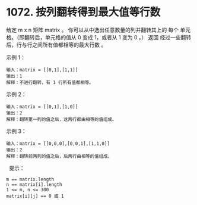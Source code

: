 # 1072. 按列翻转得到最大值等行数

给定 m x n 矩阵 matrix 。
你可以从中选出任意数量的列并翻转其上的 每个 单元格。（即翻转后，单元格的值从 0 变成 1，或者从 1 变为 0 。）
返回 经过一些翻转后，行与行之间所有值都相等的最大行数 。


示例 1：
```
输入：matrix = [[0,1],[1,1]]
输出：1
解释：不进行翻转，有 1 行所有值都相等。
```

示例 2：
```
输入：matrix = [[0,1],[1,0]]
输出：2
解释：翻转第一列的值之后，这两行都由相等的值组成。
```

示例 3：
```
输入：matrix = [[0,0,0],[0,0,1],[1,1,0]]
输出：2
解释：翻转前两列的值之后，后两行由相等的值组成。
```
 
提示：
```
m == matrix.length
n == matrix[i].length
1 <= m, n <= 300
matrix[i][j] == 0 或 1
```